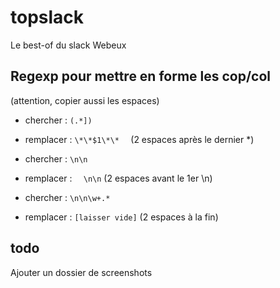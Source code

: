 # topslack

Le best-of du slack Webeux

## Regexp pour mettre en forme les cop/col

(attention, copier aussi les espaces)

* chercher : `(.*]) `
* remplacer : `\*\*$1\*\*  ` (2 espaces après le dernier *)

* chercher : `\n\n`
* remplacer : `  \n\n` (2 espaces avant le 1er \n)

* chercher : `\n\n\w+.*`
* remplacer : `[laisser vide]` (2 espaces à la fin)


## todo

Ajouter un dossier de screenshots
